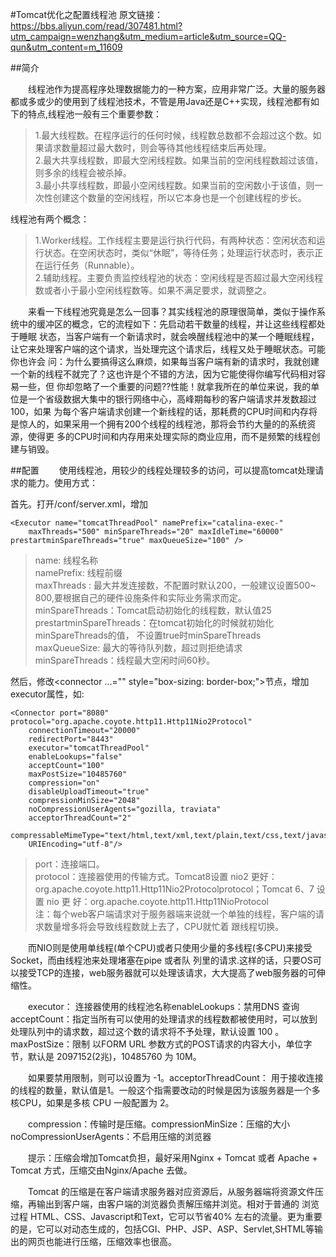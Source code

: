 #Tomcat优化之配置线程池
原文链接：
<a>https://bbs.aliyun.com/read/307481.html?utm_campaign=wenzhang&utm_medium=article&utm_source=QQ-qun&utm_content=m_11609
</a>

##简介 
 
&emsp;&emsp;线程池作为提高程序处理数据能力的一种方案，应用非常广泛。大量的服务器都或多或少的使用到了线程池技术，不管是用Java还是C++实现，线程池都有如下的特点,线程池一般有三个重要参数：
>1.最大线程数。在程序运行的任何时候，线程数总数都不会超过这个数。如果请求数量超过最大数时，则会等待其他线程结束后再处理。<br/>
>2.最大共享线程数，即最大空闲线程数。如果当前的空闲线程数超过该值，则多余的线程会被杀掉。<br/>
>3.最小共享线程数，即最小空闲线程数。如果当前的空闲数小于该值，则一次性创建这个数量的空闲线程，所以它本身也是一个创建线程的步长。 <br/>

线程池有两个概念：
>1.Worker线程。工作线程主要是运行执行代码，有两种状态：空闲状态和运行状态。在空闲状态时，类似“休眠”，等待任务；处理运行状态时，表示正在运行任务（Runnable）。<br/>
>2.辅助线程。主要负责监控线程池的状态：空闲线程是否超过最大空闲线程数或者小于最小空闲线程数等。如果不满足要求，就调整之。
 
&emsp;&emsp;来看一下线程池究竟是怎么一回事？其实线程池的原理很简单，类似于操作系统中的缓冲区的概念，它的流程如下：先启动若干数量的线程，并让这些线程都处于睡眠 状态，当客户端有一个新请求时，就会唤醒线程池中的某一个睡眠线程，让它来处理客户端的这个请求，当处理完这个请求后，线程又处于睡眠状态。可能你也许会 问：为什么要搞得这么麻烦，如果每当客户端有新的请求时，我就创建一个新的线程不就完了？这也许是个不错的方法，因为它能使得你编写代码相对容易一些，但 你却忽略了一个重要的问题??性能！就拿我所在的单位来说，我的单位是一个省级数据大集中的银行网络中心，高峰期每秒的客户端请求并发数超过100，如果 为每个客户端请求创建一个新线程的话，那耗费的CPU时间和内存将是惊人的，如果采用一个拥有200个线程的线程池，那将会节约大量的的系统资源，使得更 多的CPU时间和内存用来处理实际的商业应用，而不是频繁的线程创建与销毁。 
 
##配置 
&emsp;&emsp;使用线程池，用较少的线程处理较多的访问，可以提高tomcat处理请求的能力。使用方式：<br/> 

首先。打开/conf/server.xml，增加 

	<Executor name="tomcatThreadPool" namePrefix="catalina-exec-"
        maxThreads="500" minSpareThreads="20" maxIdleTime="60000" prestartminSpareThreads="true" maxQueueSize="100" />
 
>name: 线程名称<br/>
>namePrefix: 线程前缀<br/>
>maxThreads : 最大并发连接数，不配置时默认200，一般建议设置500~ 800,要根据自己的硬件设施条件和实际业务需求而定。 
minSpareThreads：Tomcat启动初始化的线程数，默认值25
prestartminSpareThreads：在tomcat初始化的时候就初始化minSpareThreads的值， 不设置true时minSpareThreads
maxQueueSize: 最大的等待队列数，超过则拒绝请求
minSpareThreads：线程最大空闲时间60秒。

然后，修改<connector ...="" style="box-sizing: border-box;">节点，增加executor属性，如: 
 
	<Connector port="8080" 	protocol="org.apache.coyote.http11.Http11Nio2Protocol"  
        connectionTimeout="20000"  
        redirectPort="8443"  
        executor="tomcatThreadPool"  
        enableLookups="false"  
        acceptCount="100"  
        maxPostSize="10485760"  
        compression="on"  
        disableUploadTimeout="true"  
        compressionMinSize="2048"  
        noCompressionUserAgents="gozilla, traviata"  
        acceptorThreadCount="2"  
        compressableMimeType="text/html,text/xml,text/plain,text/css,text/javascript,application/javascript"  
        URIEncoding="utf-8"/>
 
>port：连接端口。<br/>
protocol：连接器使用的传输方式。Tomcat8设置 nio2 更好：	org.apache.coyote.http11.Http11Nio2Protocolprotocol；Tomcat 6、7 设置 nio 更	好：org.apache.coyote.http11.Http11NioProtocol <br/>
注：每个web客户端请求对于服务器端来说就一个单独的线程，客户端的请求数量增多将会导致线程数就上去了，CPU就忙着 跟线程切换。 
 
 
&emsp;&emsp;而NIO则是使用单线程(单个CPU)或者只使用少量的多线程(多CPU)来接受Socket，而由线程池来处理堵塞在pipe 或者队 列里的请求.这样的话，只要OS可以接受TCP的连接，web服务器就可以处理该请求，大大提高了web服务器的可伸缩性。 
 
 
&emsp;&emsp;executor： 连接器使用的线程池名称enableLookups：禁用DNS 查询acceptCount：指定当所有可以使用的处理请求的线程数都被使用时，可以放到处理队列中的请求数，超过这个数的请求将不予处理，默认设置 100 。maxPostSize：限制 以FORM URL 参数方式的POST请求的内容大小，单位字节，默认是 2097152(2兆)，10485760 为 10M。 
 
 
&emsp;&emsp;如果要禁用限制，则可以设置为 -1。acceptorThreadCount： 用于接收连接的线程的数量，默认值是1。一般这个指需要改动的时候是因为该服务器是一个多核CPU，如果是多核 CPU 一般配置为 2。 
 
 
&emsp;&emsp;compression：传输时是压缩。compressionMinSize：压缩的大小noCompressionUserAgents：不启用压缩的浏览器 
 
 
&emsp;&emsp;提示：压缩会增加Tomcat负担，最好采用Nginx + Tomcat 或者 Apache + Tomcat 方式，压缩交由Nginx/Apache 去做。 
 
 
&emsp;&emsp;Tomcat 的压缩是在客户端请求服务器对应资源后，从服务器端将资源文件压缩，再输出到客户端，由客户端的浏览器负责解压缩并浏览。相对于普通的 浏览过程 HTML、CSS、Javascript和Text，它可以节省40% 左右的流量。更为重要的是，它可以对动态生成的，包括CGI、PHP、JSP、ASP、Servlet,SHTML等输出的网页也能进行压缩，压缩效率也很高。